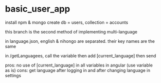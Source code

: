 # basic_user_app

install npm & mongo
create db = users, collection = accounts

this branch is the second method of implementing multi-language

in language.json, english & nihongo are separated. their key names are the same

in /getLanguagees, call the variable then add [current_language] then send

pros:
    no use of [current_language] in all variables in angular (use variable as is)
cons:
    get language after logging in and after changing language in settings
    